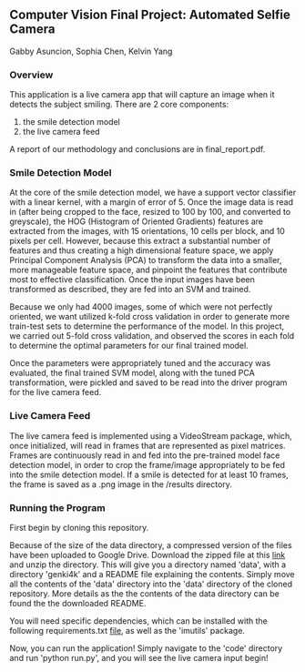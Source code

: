## Computer Vision Final Project: Automated Selfie Camera

Gabby Asuncion, Sophia Chen, Kelvin Yang

### Overview 
This application is a live camera app that will capture an image
when it detects the subject smiling. There are 2 core components:

1. the smile detection model
2. the live camera feed

A report of our methodology and conclusions are in final_report.pdf.

### Smile Detection Model

At the core of the smile detection model, we have a support vector classifier with a linear kernel, with a 
margin of error of 5. Once the image data is read in (after being cropped to the face, resized to 100 by 100, 
and converted to greyscale), the HOG (Histogram of Oriented Gradients) features are extracted from the images, with 
15 orientations, 10 cells per block, and 10 pixels per cell. However, because this extract a substantial number
of features and thus creating a high dimensional feature space, we apply Principal Component Analysis (PCA) to
transform the data into a smaller, more manageable feature space, and pinpoint the features that contribute
most to effective classification. Once the input images have been transformed as described, they are fed into
an SVM and trained. 

Because we only had 4000 images, some of which were not perfectly oriented, we want utilized k-fold cross validation
in order to generate more train-test sets to determine the performance of the model. In this project, we carried 
out 5-fold cross validation, and observed the scores in each fold to determine the optimal parameters for 
our final trained model.

Once the parameters were appropriately tuned and the accuracy was evaluated, the final trained SVM model, along with
the tuned PCA transformation, were pickled and saved to be read into the driver program for the live camera feed. 


### Live Camera Feed 

The live camera feed is implemented using a VideoStream package, which, once initialized, will read in
frames that are represented as pixel matrices. Frames are continuously read in and fed into the pre-trained
model face detection model, in order to crop the frame/image appropriately to be fed into the smile detection
model. If a smile is detected for at least 10 frames, the frame is saved as a .png image in the /results directory. 

### Running the Program

First begin by cloning this repository. 

Because of the size of the data directory, a compressed version of the files have been uploaded to Google Drive. Download the zipped file at this [link](https://drive.google.com/file/d/1zcgat0Dl3Zi4dw_bMen8dm0gDGDgCPm4/view?usp=sharing) and unzip the directory. This will give you a directory named 'data', with a directory 'genki4k' and a README file explaining the contents. Simply move all the contents of the 'data' directory into the 'data' directory of the cloned repository. More details as the the contents of the data directory can be found the the downloaded README. 

You will need specific dependencies, which can be installed with the following requirements.txt [file](http://cs.brown.edu/courses/csci1430/gradescope/requirements.txt), as well as the 'imutils' package. 

Now, you can run the application! Simply navigate to the 'code' directory and run 'python run.py', and you will see the live camera input begin!



